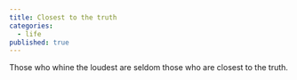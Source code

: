 ```yaml
---
title: Closest to the truth
categories:
  - life
published: true
---
```


Those who whine
the loudest
are seldom those
who are closest
to the truth.
